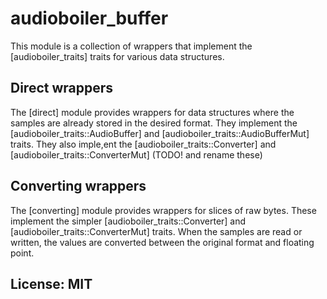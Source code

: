 # audioboiler_buffer

This module is a collection of wrappers that implement the
[audioboiler_traits] traits for various data structures.

## Direct wrappers
The [direct] module provides wrappers for data structures where
the samples are already stored in the desired format.
They implement the [audioboiler_traits::AudioBuffer] and
[audioboiler_traits::AudioBufferMut] traits.
They also imple,ent the [audioboiler_traits::Converter] and
[audioboiler_traits::ConverterMut] (TODO! and rename these)

## Converting wrappers
The [converting] module provides wrappers for slices of raw bytes.
These implement the simpler [audioboiler_traits::Converter] and
[audioboiler_traits::ConverterMut] traits.
When the samples are read or written, the values are converted between
the original format and floating point. 

## License: MIT


